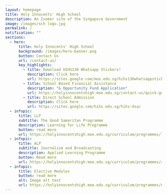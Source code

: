 ```yaml
---
layout: homepage
title: Holy Innocents' High School
description: An Isomer site of the Singapore Government
image: /images/sch logo.jpg
permalink: /
notification: ""
sections:
  - hero:
      title: Holy Innocents' High School
      background: /images/hero-banner.png
      button: Contact Us
      url: /contact-us/
      key_highlights:
        - title: Download HIHS130 Whatsapp Stickers!
          description: Click here
          url: https://sites.google.com/moe.edu.sg/hihs130whatsappstickers/home
        - title: School Based Financial Assistance
          description: "& Opportunity Fund Application"
          url: https://holyinnocentshigh.moe.edu.sg/contact-us/quick-guide/school-based-financial-assistance-and-opportunity-fund-application
        - title: Direct School Admission
          description: Click here
          url: https://sites.google.com/hihs.edu.sg/hihs-dsa/
  - infopic:
      title: LLP
      subtitle: The Good Samaritan Programme
      description: Learning for Life Programme
      button: read more
      url: https://holyinnocentshigh.moe.edu.sg/curriculum/programmes/llp-the-good-samaritan-project
  - infopic:
      title: ALP
      subtitle: Journalism and Broadcasting
      description: Applied Learning Programme
      button: Read more
      url: https://holyinnocentshigh.moe.edu.sg/curriculum/programmes/alp-journalism-n-broadcasting
  - infopic:
      title: Elective Modules
      button: read more
      alt: Image alt text
      url: https://holyinnocentshigh.moe.edu.sg/curriculum/programmes/elective-modules
---
```

